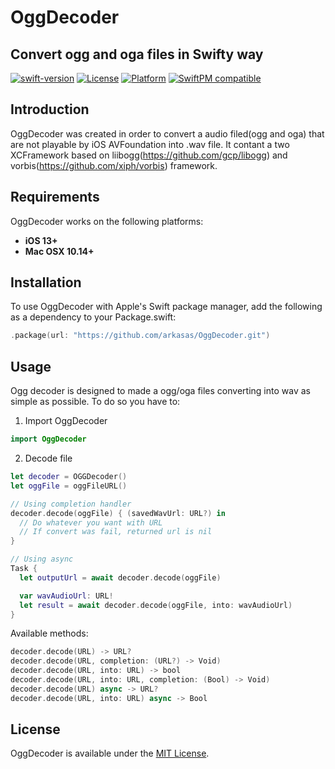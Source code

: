 # OggDecoder
## Convert ogg and oga files in Swifty way
[![swift-version](https://img.shields.io/badge/Swift-5%2B-green)](https://github.com/apple/swift)
[![License](https://img.shields.io/badge/License-MIT-green.svg)]()
[![Platform](https://img.shields.io/badge/Platform-iOS%20macOS-lightgrey)]()
[![SwiftPM compatible](https://img.shields.io/badge/SwiftPM-compatible-brightgreen?style=flat)](https://swift.org/package-manager)


## Introduction
OggDecoder was created in order to convert a audio filed(ogg and oga) that are not playable by iOS AVFoundation into .wav file. It contant a two XCFramework based on liibogg(https://github.com/gcp/libogg) and vorbis(https://github.com/xiph/vorbis) framework. 

## Requirements
OggDecoder works on the following platforms:

- **iOS 13+**
- **Mac OSX 10.14+**

## Installation
To use OggDecoder with Apple's Swift package manager, add the following as a dependency to your Package.swift:

```swift
.package(url: "https://github.com/arkasas/OggDecoder.git")
```


## Usage
Ogg decoder is designed to made a ogg/oga files converting into wav as simple as possible. To do so you have to:
1. Import OggDecoder
```swift
import OggDecoder
```

2. Decode file
```swift
let decoder = OGGDecoder()
let oggFile = oggFileURL()

// Using completion handler
decoder.decode(oggFile) { (savedWavUrl: URL?) in
  // Do whatever you want with URL
  // If convert was fail, returned url is nil
}

// Using async
Task {
  let outputUrl = await decoder.decode(oggFile)

  var wavAudioUrl: URL!
  let result = await decoder.decode(oggFile, into: wavAudioUrl)
}
```

Available methods: 
```swift
decoder.decode(URL) -> URL?
decoder.decode(URL, completion: (URL?) -> Void)
decoder.decode(URL, into: URL) -> bool
decoder.decode(URL, into: URL, completion: (Bool) -> Void)
decoder.decode(URL) async -> URL?
decoder.decode(URL, into: URL) async -> Bool
```

## License
OggDecoder is available under the [MIT License](LICENSE).
